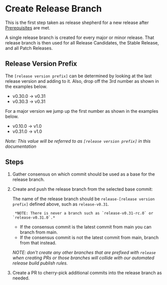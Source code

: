 # Create Release Branch

This is the first step taken as release shepherd for a new release
after [Prerequisites](./prerequisites.md) are met.

A single release branch is created for every major or minor release. That release
branch is then used for all Release Candidates, the Stable Release, and all
Patch Releases.

## Release Version Prefix

The `[release version prefix]` can be determined by looking at the last release
version and adding to it. Also, drop off the 3rd number as shown in the examples below.

- v0.30.0 -> v0.31
- v0.30.3 -> v0.31

For a major version we jump up the first number as shown in the examples below.

- v0.10.0 -> v1.0
- v0.31.0 -> v1.0

*Note: This value will be referred to as `[release version prefix]` in this documentation*

## Steps

1. Gather consensus on which commit should be used as a base for the release
   branch.

2. Create and push the release branch from the selected base commit:

    The name of the release branch should be `release-[release version prefix]`
    defined above, such as `release-v0.31`.

        *NOTE: There is never a branch such as `release-v0.31-rc.0` or `release-v0.31.0`.*

    - If the consensus commit is the latest commit from main you can branch from main.
    - If the consensus commit is not the latest commit from main, branch from that instead.

    *NOTE: don't create any other branches that are prefixed with `release` when creating PRs or
    those branches will collide with our automated release build publish rules.*

3. Create a PR to cherry-pick additional commits into the release branch as
   needed.